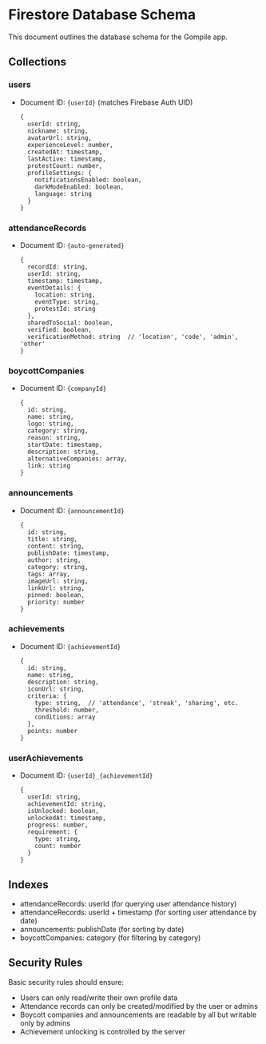 # Firestore Database Schema

This document outlines the database schema for the Gompile app.

## Collections

### users
- Document ID: `{userId}` (matches Firebase Auth UID)
  ```
  {
    userId: string,
    nickname: string,
    avatarUrl: string,
    experienceLevel: number,
    createdAt: timestamp,
    lastActive: timestamp,
    protestCount: number,
    profileSettings: {
      notificationsEnabled: boolean,
      darkModeEnabled: boolean,
      language: string
    }
  }
  ```

### attendanceRecords
- Document ID: `{auto-generated}`
  ```
  {
    recordId: string,
    userId: string,
    timestamp: timestamp,
    eventDetails: {
      location: string,
      eventType: string,
      protestId: string
    },
    sharedToSocial: boolean,
    verified: boolean,
    verificationMethod: string  // 'location', 'code', 'admin', 'other'
  }
  ```

### boycottCompanies
- Document ID: `{companyId}`
  ```
  {
    id: string,
    name: string,
    logo: string,
    category: string,
    reason: string,
    startDate: timestamp,
    description: string,
    alternativeCompanies: array,
    link: string
  }
  ```

### announcements
- Document ID: `{announcementId}`
  ```
  {
    id: string,
    title: string,
    content: string,
    publishDate: timestamp,
    author: string,
    category: string,
    tags: array,
    imageUrl: string,
    linkUrl: string,
    pinned: boolean,
    priority: number
  }
  ```

### achievements
- Document ID: `{achievementId}`
  ```
  {
    id: string,
    name: string,
    description: string,
    iconUrl: string,
    criteria: {
      type: string,  // 'attendance', 'streak', 'sharing', etc.
      threshold: number,
      conditions: array
    },
    points: number
  }
  ```

### userAchievements
- Document ID: `{userId}_{achievementId}`
  ```
  {
    userId: string,
    achievementId: string,
    isUnlocked: boolean,
    unlockedAt: timestamp,
    progress: number,
    requirement: {
      type: string,
      count: number
    }
  }
  ```

## Indexes

- attendanceRecords: userId (for querying user attendance history)
- attendanceRecords: userId + timestamp (for sorting user attendance by date)
- announcements: publishDate (for sorting by date)
- boycottCompanies: category (for filtering by category)

## Security Rules

Basic security rules should ensure:
- Users can only read/write their own profile data
- Attendance records can only be created/modified by the user or admins
- Boycott companies and announcements are readable by all but writable only by admins
- Achievement unlocking is controlled by the server 